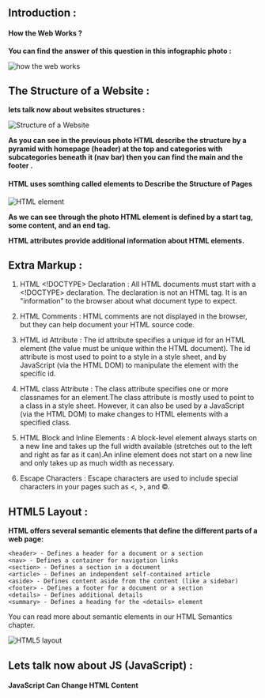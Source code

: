 ## Introduction :

#### How the Web Works ?

**You can find the answer of this question in this infographic photo :**

![how the web works](https://i.pinimg.com/originals/31/af/90/31af90b1608e57afce6a555fde5b42a2.jpg)

## The Structure of a Website :

**lets talk now about websites structures :**

![Structure of a Website](https://i.pinimg.com/originals/46/e2/1c/46e21c46e7001fca6554cd45562268fa.jpg)

**As you can see in the previous photo HTML describe the structure by a pyramid with homepage (header) at the top and categories with subcategories beneath it (nav bar) then you can find the main and the footer .**


#### HTML uses somthing called elements to Describe the Structure of Pages

![HTML element](https://shawnsanto.com/files/sta523/slides/images/html-structure.png)

**As we can see through the photo HTML element is defined by a start tag, some content, and an end tag.**

**HTML attributes provide additional information about HTML elements.**

## Extra Markup :

1. HTML <!DOCTYPE> Declaration : All HTML documents must start with a <!DOCTYPE> declaration. The declaration is not an HTML tag. It is an "information" to the browser about what document type to expect.

2. HTML Comments : HTML comments are not displayed in the browser, but they can help document your HTML source code. 

3. HTML id Attribute : The id attribute specifies a unique id for an HTML element (the value must be unique within the HTML document). The id attribute is most used to point to a style in a style sheet, and by JavaScript (via the HTML DOM) to manipulate the element with the specific id.

4. HTML class Attribute : The class attribute specifies one or more classnames for an element.The class attribute is mostly used to point to a class in a style sheet. However, it can also be used by a JavaScript (via the HTML DOM) to make changes to HTML elements with a specified class.

5. HTML Block and Inline Elements : A block-level element always starts on a new line and takes up the full width available (stretches out to the left and right as far as it can).An inline element does not start on a new line and only takes up as much width as necessary.

6. Escape Characters : Escape characters are used to include special characters in your pages such as <, >, and ©.

## HTML5 Layout :

**HTML offers several semantic elements that define the different parts of a web page:**

    <header> - Defines a header for a document or a section
    <nav> - Defines a container for navigation links
    <section> - Defines a section in a document
    <article> - Defines an independent self-contained article
    <aside> - Defines content aside from the content (like a sidebar)
    <footer> - Defines a footer for a document or a section
    <details> - Defines additional details
    <summary> - Defines a heading for the <details> element
You can read more about semantic elements in our HTML Semantics chapter.

![HTML5 layout](https://www.w3schools.com/html/img_sem_elements.gif)

## Lets talk now about JS (JavaScript) :

#### JavaScript Can Change HTML Content






